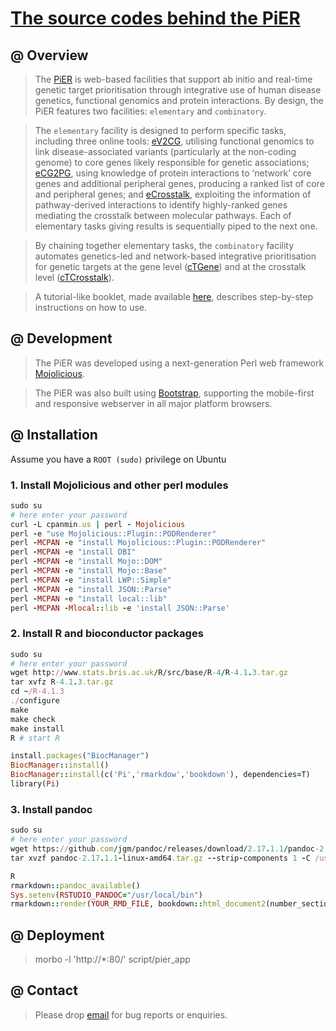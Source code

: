 # [The source codes behind the PiER](https://github.com/23verse/pier)

## @ Overview

> The [PiER](http://www.genetictargets.com) is web-based facilities that support ab initio and real-time genetic target prioritisation through integrative use of human disease genetics, functional genomics and protein interactions. By design, the PiER features two facilities: `elementary` and `combinatory`.

> The `elementary` facility is designed to perform specific tasks, including three online tools: [eV2CG](http://www.genetictargets.com/e/V2CG), utilising functional genomics to link disease-associated variants (particularly at the non-coding genome) to core genes likely responsible for genetic associations; [eCG2PG](http://www.genetictargets.com/e/CG2PG), using knowledge of protein interactions to ‘network’ core genes and additional peripheral genes, producing a ranked list of core and peripheral genes; and [eCrosstalk](http://www.genetictargets.com/e/Crosstalk), exploiting the information of pathway-derived interactions to identify highly-ranked genes mediating the crosstalk between molecular pathways. Each of elementary tasks giving results is sequentially piped to the next one. 

> By chaining together elementary tasks, the `combinatory` facility automates genetics-led and network-based integrative prioritisation for genetic targets at the gene level ([cTGene](http://www.genetictargets.com/c/TGene)) and at the crosstalk level ([cTCrosstalk](http://www.genetictargets.com/c/TCrosstalk)). 

>  A tutorial-like booklet, made available [here](http://www.genetictargets.com/PiERbooklet/index.html), describes step-by-step instructions on how to use.

## @ Development

> The PiER was developed using a next-generation Perl web framework [Mojolicious](https://www.mojolicious.org).

> The PiER was also built using [Bootstrap](https://getbootstrap.com), supporting the mobile-first and responsive webserver in all major platform browsers.

## @ Installation

Assume you have a `ROOT (sudo)` privilege on Ubuntu

### 1. Install Mojolicious and other perl modules

>
```ruby
sudo su
# here enter your password
curl -L cpanmin.us | perl - Mojolicious
perl -e "use Mojolicious::Plugin::PODRenderer"
perl -MCPAN -e "install Mojolicious::Plugin::PODRenderer"
perl -MCPAN -e "install DBI"
perl -MCPAN -e "install Mojo::DOM"
perl -MCPAN -e "install Mojo::Base"
perl -MCPAN -e "install LWP::Simple"
perl -MCPAN -e "install JSON::Parse"
perl -MCPAN -e "install local::lib"
perl -MCPAN -Mlocal::lib -e 'install JSON::Parse'
```


### 2. Install R and bioconductor packages

>
```ruby
sudo su
# here enter your password
wget http://www.stats.bris.ac.uk/R/src/base/R-4/R-4.1.3.tar.gz
tar xvfz R-4.1.3.tar.gz
cd ~/R-4.1.3
./configure
make
make check
make install
R # start R

install.packages("BiocManager")
BiocManager::install()
BiocManager::install(c('Pi','rmarkdow','bookdown'), dependencies=T)
library(Pi)
```

### 3. Install pandoc

>
```ruby
sudo su
# here enter your password
wget https://github.com/jgm/pandoc/releases/download/2.17.1.1/pandoc-2.17.1.1-linux-amd64.tar.gz
tar xvzf pandoc-2.17.1.1-linux-amd64.tar.gz --strip-components 1 -C /usr/local/

R
rmarkdown::pandoc_available()
Sys.setenv(RSTUDIO_PANDOC="/usr/local/bin")
rmarkdown::render(YOUR_RMD_FILE, bookdown::html_document2(number_sections=F, theme="readable", hightlight="default"))
```


## @ Deployment

> morbo -l 'http://*:80/' script/pier_app


## @ Contact

> Please drop [email](mailto:fh12355@rjh.com.cn) for bug reports or enquiries.


